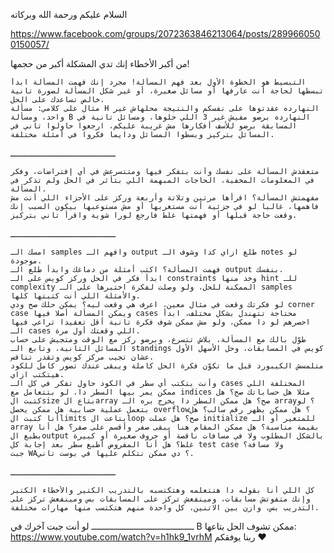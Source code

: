 السلام عليكم ورحمة الله وبركاته

https://www.facebook.com/groups/2072363846213064/posts/2899660500150057/

من أكبر الأخطاء إنك تدي المشكلة أكبر من حجمها!

    التبسيط هو الخطوة الأول بعد فهم المسألة! مجرد إنك فهمت المسألة ابدأ تبسطها لحاجة أنت عارفها أو مسائل صغيرة، أو غير شكل المسألة لصورة تانية خالص تساعدك على الحل.
    مثال على كلامي: مسألة H النهارده عقدتوها على نفسكم والنتيجة محلهاش غير واحد، ومسألة B النهارده برضو مفيش غير 3 اللي حلوها، ومسائل تانية في المسابقة برضو للأسف أفكارها مش غريبة عليكم، ارجعوا حاولوا تاني في المسائل بتركيز وبسطوا المسائل ودايما فكروا في أمثلة مختلفة.

ـــــــــــــــــــــــــــــــــــــــــ

    متعقدش المسألة على نفسك وأنت بتفكر فيها ومتتسرعش في أي إفتراضات، وفكر في المعلومات المخفية، الحاجات المبهمة اللي بتأثر في الحل ولم تذكر في المسألة.
    مفهمتش المسألة؟ اقرأها مرتين وتلاتة وأربعة وركز على الأجزاء اللي أنت مش فاهمها، غالبا لو في جزئية أنت مستغربها أو مش مستوعبها بيكون السبب إنك وقعت حاجة قبلها أو فهمتها غلط فارجع لورا شوية واقرأ تاني بتركيز.

ـــــــــــــــــــــــــــــــــــــــــ

    امسك الـ samples وافهم الـ output طلع ازاي كدا وشوف الـ notes لو موجودة.
    فهمت المسألة؟ اكتب أمثلة من دماغك وابدأ طلع الـ output بنفسك.
    ابدأ فكر في الحل وركز كويس على الـ constraints وخد منها hint للـ complexity الممكنة للحل، ولو وصلت لفكرة اختبرها على الـ samples والأمثلة اللي أنت كتبتها كلها.
    لو فكرتك وقعت في مثال معين، اعرف هي وقعت ليه؟ يمكن حلك صح ودي corner case ويمكن المسألة أصلا فيها cases محتاجة تتهندل بشكل مختلف، ابدأ احصرهم لو دا ممكن، ولو مش ممكن شوف فكرة تانية أقل تعقيدا تراعي فيها الـ cases اللي وقعتك أول مرة.
    طوّل بالك مع المسألة، بلاش تتسرع، وبرضو ركز مع الوقت ومتجيش على حساب المسائل التانية، وتابع الـ standings كويس في المسابقات، وحل الأسهل الأول عشان تجيب مركز كويس وتقدر تنافس.
    متلمسش الكيبورد قبل ما تكوّن فكرة الحل كاملة ويبقى عندك تصور كامل للكود هيتكتب ازاي.
    وأنت بتكتب أي سطر في الكود حاول تفكر في كل الـ cases المختلفة اللي ممكن يمر بيها السطر دا، لو بتتعامل مع indices مثلا هل حساباتك صح؟ هل كتبت الsize بتاع الarray صح؟ هل ممكن السطر دا يخرج بره الـ array؟ لو بتعمل عملية حسابية هل ممكن يحصل overflow؟ هل ممكن يظهر رقم سالب؟ هل أنا كتبت الlimits بتاعت الloop صح؟ هل عملت initialize للمتغير أو الـ array بقيمة مناسبة؟ هل ممكن المقام هنا يبقى صفر وأقسم على صفر؟ هل أنا بطبع الoutput بالشكل المطلوب ولا في مسافات ناقصة أو حروف صغيرة أو كبيرة غلط؟ هل أنا المفروض أطبع سطر بعد إجابة كل test case ولا مسافة؟
    جبت WA؟ دي ممكن نتكلم عليها في بوست تاني.

ـــــــــــــــــــــــــــــــــــــــــ

    كل اللي أنا بقوله دا هتتعلمه وهتكتسبه بالتدريب الكتير والأخطاء الكتير وإنك متفوتش مسابقات، ومينفعش تركز على المسابقات بس ومينفعش تركز على التدريب بس، وازن بين الاتنين، كل واحدة منهم هتكتسب منها مهارات مختلفة.

ــــــــــــــــــــــــــــــــــــــــ
لو أنت جبت آخرك في B ممكن تشوف الحل بتاعها:
https://www.youtube.com/watch?v=h1hk9_1vrhM
ربنا يوفقكم ❤ 
